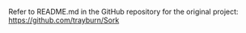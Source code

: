Refer to README.md in the GitHub repository for the original project: https://github.com/trayburn/Sork